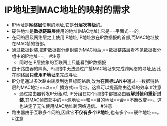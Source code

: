 # IP地址到MAC地址的映射的需求
- IP地址是**网络层**使用的地址,它是**分层次等级**的。
- 硬件地址是**数据链路层**使用的地址(MAC地址),它是==平面式==的。
- 在网络层及网络层之上使用IP地址,IP地址放在IP数据报的首部,而MAC地址放在MAC帧的首部。
- 通过数据封装,把IP数据报分组封装为MAC帧后,==数据链路层看不见数据报分组中的IP地址==。 #注意
	- 同时在IP层抽象的互联网上只能看到IP数据报
- 由于路由器的隔离, IP网络中无法通过广播MAC地址来完成跨网络的寻址,因此在网络层**只使用IP地址**来完成寻址.
- IP分组通过多次路由转发到达目标网络后,改为**在目标LAN中**通过==数据链路层的MAC地址==以==广播方式==寻址。这样可以提高路由选择的效率 #注意 
	- 通过路由器转发IP分组时, IP分组在每个网络中都被路由器**解封装和重新封装**,其MAC帧首部中的==源地址==和==目的地址==会==不断改变==。这也决定了无法使用MAC地址跨网络通信。 #注意
- 路由器由于互联多个网络,因此它**不仅有多个IP地址**,也有多个==硬件地址==。 #注意